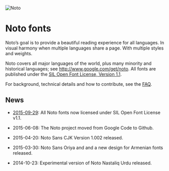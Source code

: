 ![Noto](images/noto.png)

# Noto fonts

Noto’s goal is to provide a beautiful reading experience for all languages. In visual harmony when multiple languages share a page. With multiple styles and weights.

Noto covers all major languages of the world, plus many minority and historical languages; see http://www.google.com/get/noto. All fonts are published under the [SIL Open Font License, Version 1.1](http://scripts.sil.org/OFL).

For background, technical details and how to contribute, see the [FAQ](FAQ.md).

## News

* [2015-09-29](NEWS): All Noto fonts now licensed under SIL Open Font License v1.1.

* 2015-06-08: The Noto project moved from Google Code to Github.

* 2015-04-20: Noto Sans CJK Version 1.002 released.

* 2015-03-30: Noto Sans Oriya and and a new design for Armenian fonts released.

* 2014-10-23: Experimental version of Noto Nastaliq Urdu released.
